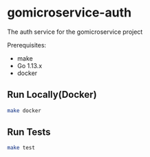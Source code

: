 # gomicroservice-auth

The auth service for the gomicroservice project

Prerequisites:

- make
- Go 1.13.x
- docker

## Run Locally(Docker)

```sh
make docker
```

## Run Tests

```sh
make test
```
